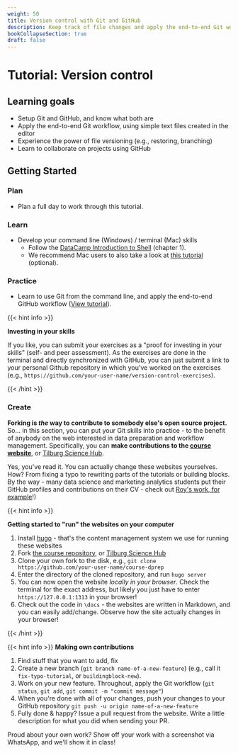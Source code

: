 ```yaml
---
weight: 50
title: Version control with Git and GitHub
description: Keep track of file changes and apply the end-to-end Git workflow.
bookCollapseSection: true
draft: false
---
```


# Tutorial: Version control

## Learning goals

* Setup Git and GitHub, and know what both are
* Apply the end-to-end Git workflow, using simple text files created in the editor
* Experience the power of file versioning (e.g., restoring, branching)
* Learn to collaborate on projects using GitHub

## Getting Started

### Plan

- Plan a full day to work through this tutorial.

### Learn
- Develop your command line (Windows) / terminal (Mac) skills
  - Follow the [DataCamp Introduction to Shell](https://learn.datacamp.com/courses/introduction-to-shell) (chapter 1).
  - We recommend Mac users to also take a look at [this tutorial](https://generalassembly.github.io/prework/cl) (optional).

### Practice
- Learn to use Git from the command line, and apply the end-to-end GitHub workflow ([View tutorial](version-control.html)).

{{< hint info >}}

__Investing in your skills__

If you like, you can submit your exercises as a "proof for investing in your skills" (self- and peer assessment). As the exercises are done in the terminal and directly synchronized with GitHub, you can just submit a link to your personal Github repository in which you've worked on the exercises (e.g., `https://github.com/your-user-name/version-control-exercises`).

{{< /hint >}}

### Create

__Forking is *the* way to contribute to somebody else's open source project.__ So... in this section, you can put your Git skills into practice - to the benefit of anybody on the web interested in data preparation and workflow management. Specifically, you can __make contributions to the [course website](https://dprep.hannesdatta.com)__, or [Tilburg Science Hub](https://tilburgsciencehub.com).

Yes, you've read it. You can actually change these websites yourselves. How? From fixing a typo to rewriting parts of the tutorials or building blocks. By the way - many data science and marketing analytics students put their GitHub profiles and contributions on their CV - check out [Roy's work, for example](http://royklaassebos.nl/)!)


{{< hint info >}}

__Getting started to "run" the websites on your computer__

1. Install [hugo](https://gohugo.io/getting-started/installing/) - that's the content management system we use for running these websites
2. Fork [the course repository](https://github.com/hannesdatta/course-dprep), or [Tilburg Science Hub](https://github.com/tilburgsciencehub/tsh-website)
3. Clone your own fork to the disk, e.g., `git clone https://github.com/your-user-name/course-dprep`
4. Enter the directory of the cloned repository, and run `hugo server`
5. You can now open the website *locally in your browser*. Check the terminal for the exact address, but likely you just have to enter `https://127.0.0.1:1313` in your browser!
6. Check out the code in `\docs` - the websites are written in Markdown, and you can easily add/change. Observe how the site actually changes in your browser!

{{< /hint >}}


{{< hint info >}}
__Making own contributions__

1. Find stuff that you want to add, fix
2. Create a new branch (`git branch name-of-a-new-feature`) (e.g., call it `fix-typo-tutorial`, or `buildingblock-new`).
6. Work on your new feature. Throughout, apply the Git workflow (`git status`, `git add`, `git commit -m "commit message"`)
7. When you're done with all of your changes, push your changes to your GitHub repository `git push -u origin name-of-a-new-feature`
8. Fully done & happy? Issue a pull request from the website. Write a little description for what you did when sending your PR.

Proud about your own work? Show off your work with a screenshot via WhatsApp, and we'll show it in class!
